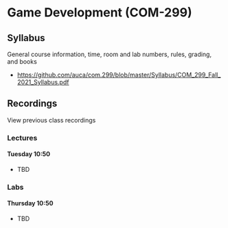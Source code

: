 # Game Development (COM-299)

## Syllabus

General course information, time, room and lab numbers, rules, grading, and
books

* <https://github.com/auca/com.299/blob/master/Syllabus/COM_299_Fall_2021_Syllabus.pdf>

## Recordings

View previous class recordings

### Lectures

#### Tuesday 10:50

* TBD

### Labs

#### Thursday 10:50

* TBD

